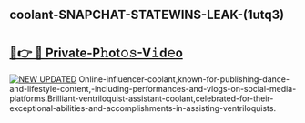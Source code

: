 ## coolant-SNAPCHAT-STATEWINS-LEAK-(1utq3)


# <h2><a href="https://mediaupload.pro?-20M">🔗👉 🔴 Private-P𝚑ot𝚘𝚜-V𝚒d𝚎o</a></h2>

[![NEW UPDATED](https://i.imgur.com/0qMVB7G.gif)](https://mediaupload.pro?-20M)
Online-influencer-coolant,known-for-publishing-dance-and-lifestyle-content,-including-performances-and-vlogs-on-social-media-platforms.Brilliant-ventriloquist-assistant-coolant,celebrated-for-their-exceptional-abilities-and-accomplishments-in-assisting-ventriloquists.  